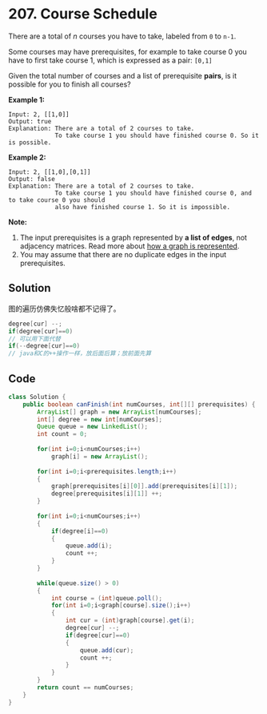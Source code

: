 # 207. Course Schedule

There are a total of *n* courses you have to take, labeled from `0` to `n-1`.

Some courses may have prerequisites, for example to take course 0 you have to first take course 1, which is expressed as a pair: `[0,1]`

Given the total number of courses and a list of prerequisite **pairs**, is it possible for you to finish all courses?

**Example 1:**

```
Input: 2, [[1,0]] 
Output: true
Explanation: There are a total of 2 courses to take. 
             To take course 1 you should have finished course 0. So it is possible.
```

**Example 2:**

```
Input: 2, [[1,0],[0,1]]
Output: false
Explanation: There are a total of 2 courses to take. 
             To take course 1 you should have finished course 0, and to take course 0 you should
             also have finished course 1. So it is impossible.
```

**Note:**

1. The input prerequisites is a graph represented by **a list of edges**, not adjacency matrices. Read more about [how a graph is represented](https://www.khanacademy.org/computing/computer-science/algorithms/graph-representation/a/representing-graphs).
2. You may assume that there are no duplicate edges in the input prerequisites.





## Solution

图的遍历仿佛失忆般啥都不记得了。

```java
degree[cur] --;
if(degree[cur]==0)
// 可以用下面代替
if(--degree[cur]==0)
// java和C的++操作一样，放后面后算；放前面先算
```





## Code

```java
class Solution {
    public boolean canFinish(int numCourses, int[][] prerequisites) {
        ArrayList[] graph = new ArrayList[numCourses];
        int[] degree = new int[numCourses];
        Queue queue = new LinkedList();
        int count = 0;
        
        for(int i=0;i<numCourses;i++)
            graph[i] = new ArrayList();
        
        for(int i=0;i<prerequisites.length;i++)
        {
            graph[prerequisites[i][0]].add(prerequisites[i][1]);
            degree[prerequisites[i][1]] ++;
        }
        
        for(int i=0;i<numCourses;i++)
        {
            if(degree[i]==0)
            {
                queue.add(i);
                count ++;
            }
        }
        
        while(queue.size() > 0)
        {
            int course = (int)queue.poll();
            for(int i=0;i<graph[course].size();i++)
            {
                int cur = (int)graph[course].get(i);
                degree[cur] --;
                if(degree[cur]==0)
                {
                    queue.add(cur);
                    count ++;
                }
            }
        }
        return count == numCourses;        
    }
}
```

